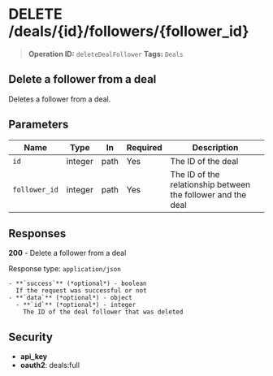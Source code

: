 # DELETE /deals/{id}/followers/{follower_id}

> **Operation ID:** `deleteDealFollower`
> **Tags:** `Deals`

## Delete a follower from a deal

Deletes a follower from a deal.

## Parameters

| Name | Type | In | Required | Description |
|------|------|-------|----------|-------------|
| `id` | integer | path | Yes | The ID of the deal |
| `follower_id` | integer | path | Yes | The ID of the relationship between the follower and the deal |

## Responses

**200** - Delete a follower from a deal

Response type: `application/json`

```
- **`success`** (*optional*) - boolean
  If the request was successful or not
- **`data`** (*optional*) - object
  - **`id`** (*optional*) - integer
    The ID of the deal follower that was deleted
```


## Security

- **api_key**
- **oauth2**: deals:full